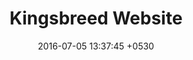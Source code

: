 ---
layout: post
title:  "Kingsbreed Website"
date:   2016-07-05 13:37:45 +0530
categories: works
thumbnail: Kingsbreed-full.jpg
weburl: http://www.kingsbreed.org/
description: <strong><br><br>Languages and Frameworks</strong> - HTML, CSS, Bootstrap, JQUERY.<br><br><strong>Tools Used</strong> - WORDPRESS:CMS, PHOTOSHOP, ILLUSTRATOR, SUBLIME TEXT.
---